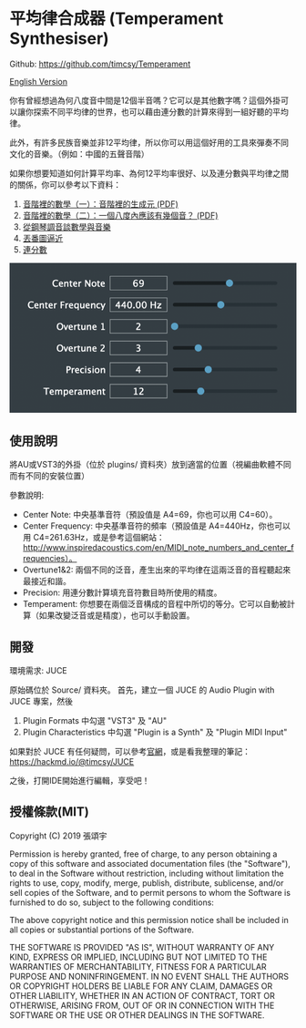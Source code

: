 平均律合成器 (Temperament Synthesiser)
===

Github: https://github.com/timcsy/Temperament

[English Version](README.md)

你有曾經想過為何八度音中間是12個半音嗎？它可以是其他數字嗎？這個外掛可以讓你探索不同平均律的世界，也可以藉由連分數的計算來得到一組好聽的平均律。

此外，有許多民族音樂並非12平均律，所以你可以用這個好用的工具來彈奏不同文化的音樂。（例如：中國的五聲音階）

如果你想要知道如何計算平均率、為何12平均率很好、以及連分數與平均律之間的關係，你可以參考以下資料：

1. [音階裡的數學（一）：音階裡的生成元 (PDF)](http://mathcenter.ck.tp.edu.tw/Resources/Ctrl/ePaper/ePaperOpenFileX.ashx?autoKey=1007)
2. [音階裡的數學（二）：一個八度內應該有幾個音？ (PDF)](http://mathcenter.ck.tp.edu.tw/Resources/Ctrl/ePaper/ePaperOpenFileX.ashx?autoKey=1008)
3. [從鋼琴調音談數學與音樂](http://web.math.sinica.edu.tw/math_media/d331/33102.pdf)
4. [丟番圖逼近](https://zh.wikipedia.org/wiki/丟番圖逼近)
5. [連分數](https://zh.wikipedia.org/wiki/連分數)

![](images/Temperament.png)

使用說明
---
將AU或VST3的外掛（位於 plugins/ 資料夾）放到適當的位置（視編曲軟體不同而有不同的安裝位置）

參數說明:
- Center Note: 中央基準音符（預設值是 A4=69，你也可以用 C4=60）。
- Center Frequency: 中央基準音符的頻率（預設值是 A4=440Hz，你也可以用 C4=261.63Hz，或是參考這個網站：http://www.inspiredacoustics.com/en/MIDI_note_numbers_and_center_frequencies）。
- Overtune1&2: 兩個不同的泛音，產生出來的平均律在這兩泛音的音程聽起來最接近和諧。
- Precision: 用連分數計算填充音符數目時所使用的精度。
- Temperament: 你想要在兩個泛音構成的音程中所切的等分。它可以自動被計算（如果改變泛音或是精度），也可以手動設置。

開發
---
環境需求: JUCE

原始碼位於 Source/ 資料夾。
首先，建立一個 JUCE 的 Audio Plugin with JUCE 專案，然後
1. Plugin Formats 中勾選 "VST3" 及 "AU"
2. Plugin Characteristics 中勾選 "Plugin is a Synth" 及 "Plugin MIDI Input"

如果對於 JUCE 有任何疑問，可以參考[官網](https://juce.com/)，或是看我整理的筆記：https://hackmd.io/@timcsy/JUCE

之後，打開IDE開始進行編輯，享受吧！

授權條款(MIT)
---
Copyright (C) 2019 張頌宇

Permission is hereby granted, free of charge, to any person obtaining a copy of this software and associated documentation files (the "Software"), to deal in the Software without restriction, including without limitation the rights to use, copy, modify, merge, publish, distribute, sublicense, and/or sell copies of the Software, and to permit persons to whom the Software is furnished to do so, subject to the following conditions:

The above copyright notice and this permission notice shall be included in all copies or substantial portions of the Software.

THE SOFTWARE IS PROVIDED "AS IS", WITHOUT WARRANTY OF ANY KIND, EXPRESS OR IMPLIED, INCLUDING BUT NOT LIMITED TO THE WARRANTIES OF MERCHANTABILITY, FITNESS FOR A PARTICULAR PURPOSE AND NONINFRINGEMENT. IN NO EVENT SHALL THE AUTHORS OR COPYRIGHT HOLDERS BE LIABLE FOR ANY CLAIM, DAMAGES OR OTHER LIABILITY, WHETHER IN AN ACTION OF CONTRACT, TORT OR OTHERWISE, ARISING FROM, OUT OF OR IN CONNECTION WITH THE SOFTWARE OR THE USE OR OTHER DEALINGS IN THE SOFTWARE.